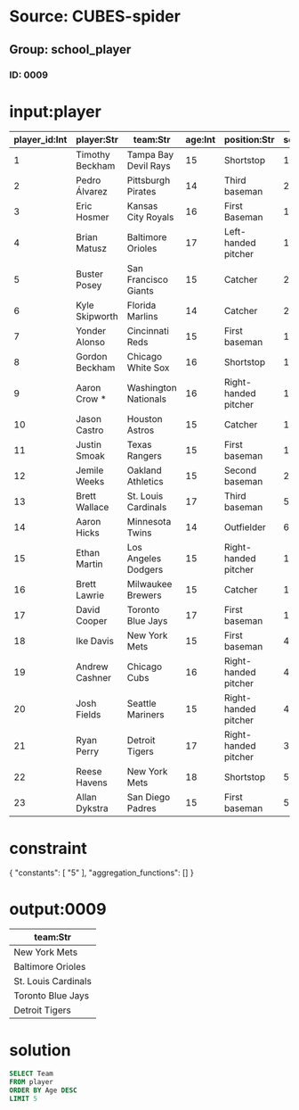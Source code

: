 # Source: CUBES-spider
## Group: school_player
### ID: 0009

# input:player

| player_id:Int | player:Str | team:Str | age:Int | position:Str | school_id:Int |
|---|---|---|---|---|---|
| 1 | Timothy Beckham | Tampa Bay Devil Rays | 15 | Shortstop | 1 |
| 2 | Pedro Álvarez | Pittsburgh Pirates | 14 | Third baseman | 2 |
| 3 | Eric Hosmer | Kansas City Royals | 16 | First Baseman | 1 |
| 4 | Brian Matusz | Baltimore Orioles | 17 | Left-handed pitcher | 1 |
| 5 | Buster Posey | San Francisco Giants | 15 | Catcher | 2 |
| 6 | Kyle Skipworth | Florida Marlins | 14 | Catcher | 2 |
| 7 | Yonder Alonso | Cincinnati Reds | 15 | First baseman | 1 |
| 8 | Gordon Beckham | Chicago White Sox | 16 | Shortstop | 1 |
| 9 | Aaron Crow * | Washington Nationals | 16 | Right-handed pitcher | 1 |
| 10 | Jason Castro | Houston Astros | 15 | Catcher | 1 |
| 11 | Justin Smoak | Texas Rangers | 15 | First baseman | 1 |
| 12 | Jemile Weeks | Oakland Athletics | 15 | Second baseman | 2 |
| 13 | Brett Wallace | St. Louis Cardinals | 17 | Third baseman | 5 |
| 14 | Aaron Hicks | Minnesota Twins | 14 | Outfielder | 6 |
| 15 | Ethan Martin | Los Angeles Dodgers | 15 | Right-handed pitcher | 1 |
| 16 | Brett Lawrie | Milwaukee Brewers | 15 | Catcher | 1 |
| 17 | David Cooper | Toronto Blue Jays | 17 | First baseman | 1 |
| 18 | Ike Davis | New York Mets | 15 | First baseman | 4 |
| 19 | Andrew Cashner | Chicago Cubs | 16 | Right-handed pitcher | 4 |
| 20 | Josh Fields | Seattle Mariners | 15 | Right-handed pitcher | 4 |
| 21 | Ryan Perry | Detroit Tigers | 17 | Right-handed pitcher | 3 |
| 22 | Reese Havens | New York Mets | 18 | Shortstop | 5 |
| 23 | Allan Dykstra | San Diego Padres | 15 | First baseman | 5 |

# constraint

{
  "constants": [
    "5"
  ],
  "aggregation_functions": []
}

# output:0009

| team:Str |
|---|
| New York Mets |
| Baltimore Orioles |
| St. Louis Cardinals |
| Toronto Blue Jays |
| Detroit Tigers |

# solution

```sql
SELECT Team
FROM player
ORDER BY Age DESC
LIMIT 5
```
